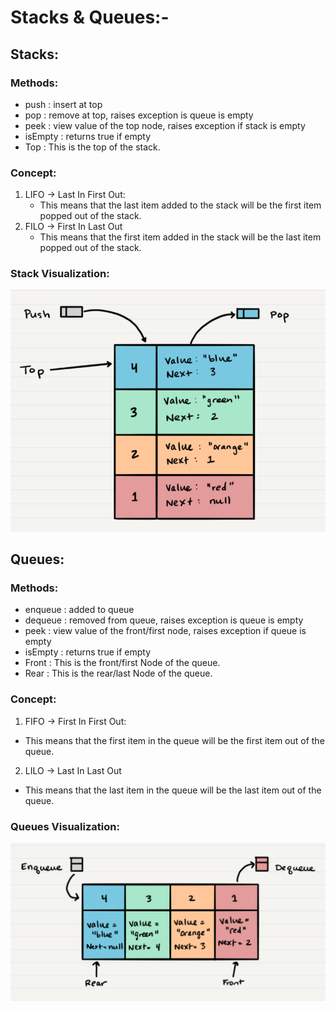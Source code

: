 # Stacks & Queues:- 

## Stacks: 

### Methods:

- push : insert at top
- pop : remove at top, raises exception is queue is empty
- peek : view value of the top node, raises exception if stack is empty 
- isEmpty : returns true if empty 
- Top : This is the top of the stack.

### Concept:

  1. LIFO → Last In First Out:
     - This means that the last item added to the stack will be the first item popped out of the stack.
  2. FILO → First In Last Out
     - This means that the first item added in the stack will be the last item popped out of the stack.

### Stack Visualization: 

![Stack Visualization](../Stack%20Visualization.png)

## Queues:

### Methods:

- enqueue : added to queue 
- dequeue : removed from queue, raises exception is queue is empty 
- peek : view value of the front/first node, raises exception if queue is empty 
- isEmpty : returns true if empty 
- Front : This is the front/first Node of the queue.
- Rear : This is the rear/last Node of the queue.

### Concept:

1. FIFO → First In First Out: 
 - This means that the first item in the queue will be the first item out of the queue. 
2. LILO → Last In Last Out
  - This means that the last item in the queue will be the last item out of the queue.


### Queues Visualization: 
![Queues Visualization](../Queues%20Visualization.png)